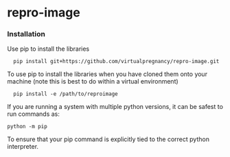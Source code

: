 # repro-image

### Installation

Use pip to install the libraries
```
  pip install git+https://github.com/virtualpregnancy/repro-image.git
```
To use pip to install the libraries when you have cloned them onto your machine (note this is best to do within a virtual environment)
```
  pip install -e /path/to/reproimage 
```

If you are running a system with multiple python versions, it can be safest to run commands as:
```
python -m pip 
```
To ensure that your pip command is explicitly tied to the correct python interpreter. 
